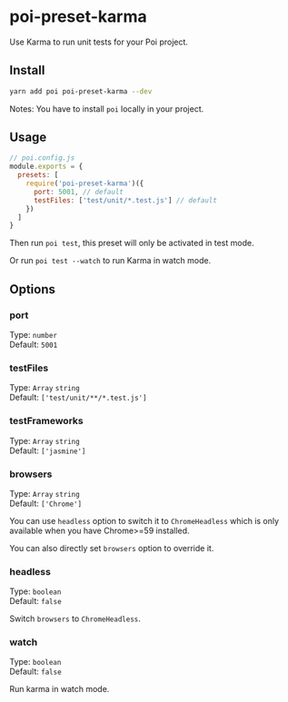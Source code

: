 # poi-preset-karma

Use Karma to run unit tests for your Poi project.

## Install

```bash
yarn add poi poi-preset-karma --dev
```

Notes: You have to install `poi` locally in your project.

## Usage

```js
// poi.config.js
module.exports = {
  presets: [
    require('poi-preset-karma')({
      port: 5001, // default
      testFiles: ['test/unit/*.test.js'] // default
    })
  ]
}
```

Then run `poi test`, this preset will only be activated in test mode.

Or run `poi test --watch` to run Karma in watch mode.

## Options

### port

Type: `number`<br>
Default: `5001`

### testFiles

Type: `Array` `string`<br>
Default: `['test/unit/**/*.test.js']`

### testFrameworks

Type: `Array` `string`<br>
Default: `['jasmine']`

### browsers

Type: `Array` `string`<br>
Default: `['Chrome']`

You can use `headless` option to switch it to `ChromeHeadless` which is only available when you have Chrome>=59 installed.

You can also directly set `browsers` option to override it.

### headless

Type: `boolean`<br>
Default: `false`

Switch `browsers` to `ChromeHeadless`.

### watch

Type: `boolean`<br>
Default: `false`

Run karma in watch mode.
